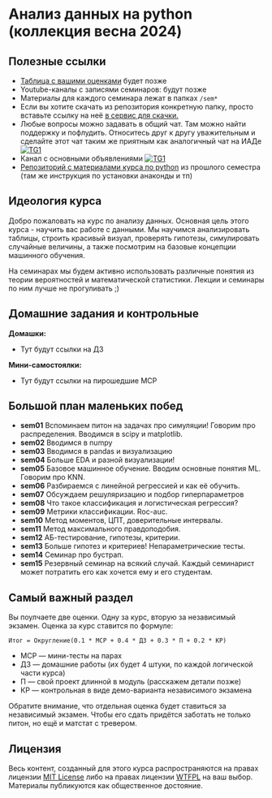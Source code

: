# Анализ данных на python (коллекция весна 2024)


## Полезные ссылки

- [Таблица с вашими оценками]() будет позже
- Youtube-каналы с записями семинаров: будут позже
- Материалы для каждого семинара лежат в папках `/sem*`
- Если вы хотите скачать из репозитория конкретную папку, просто вставьте ссылку на неё [в сервис для скачки.](https://minhaskamal.github.io/DownGit/#/home)
- Любые вопросы можно задавать в общий чат. Там можно найти поддержку и пофлудить. Относитесь друг к другу уважительным и сделайте этот чат таким же приятным как аналогичный чат на ИАДе [![TG1](https://img.shields.io/badge/Telegram-chat-blue)](https://t.me/+LUr3CGHIeQRlMmYy) 
- Канал с основными объявлениями [![TG1](https://img.shields.io/badge/Telegram-chat-blue)](https://t.me/+XeHY66fmfU9jMWRi)
- [Репозиторий с материалами курса по python](https://github.com/hse-econ-data-science/dap_2023) из прошлого семестра (там же инструкция по установки анаконды и тп)


## Идеология курса

Добро пожаловать на курс по анализу данных. Основная цель этого курса - научить вас работе с данными. Мы научимся анализировать таблицы, строить красивый визуал, проверять гипотезы, симулировать случайные величины, а также посмотрим на базовые концепции машинного обучения. 

На семинарах мы будем активно использовать различные понятия из теории вероятностей и математической статистики. Лекции и семинары по ним лучше не прогуливать ;) 


## Домашние задания и контрольные

**Домашки:** 

- Тут будут ссылки на ДЗ

**Мини-самостоялки:**

- Тут будут ссылки на пирошедшие МСР


## Большой план маленьких побед

- __sem01__  Вспоминаем питон на задачах про симуляции! Говорим про распределения. Вводимся в scipy и matplotlib.
- __sem02__  Вводимся в numpy 
- __sem03__  Вводимся в pandas и визуализацию
- __sem04__  Больше EDA и разной визуализации!
- __sem05__  Базовое машинное обучение. Вводим основные понятия ML. Говорим про KNN.
- __sem06__  Разбираемся с линейной регрессией и как её обучить.
- __sem07__  Обсуждаем решуляризацию и подбор гиперпараметров
- __sem08__  Что такое классификация и логистическая регрессия?
- __sem09__  Метрики классификации. Roc-auc.
- __sem10__  Метод моментов, ЦПТ, доверительные интервалы.
- __sem11__  Метод максимального правдоподобия.
- __sem12__  АБ-тестирование, гипотезы, критерии.
- __sem13__  Больше гипотез и критериев! Непараметрические тесты.
- __sem14__  Семинар про бустрап. 
- __sem15__  Резервный семинар на всякий случай. Каждый семинарист может потратить его как хочется ему и его студентам.


## Самый важный раздел

Вы поулчаете две оценки. Одну за курс, вторую за независимый экзамен. Оценка за курс ставится по формуле: 

```
Итог = Округление(0.1 * МСР + 0.4 * ДЗ + 0.3 * П + 0.2 * КР)
```

- МСР — мини-тесты на парах 
- ДЗ — домашние работы (их будет 4 штуки, по каждой логической части курса)
- П — свой проект длинной в модуль (расскажем детали позже)
- КР — контрольная в виде демо-варианта независимого экзамена

Обратите внимание, что отдельная оценка будет ставиться за независимый экзамен. Чтобы его сдать придётся заботать не только питон, но ещё и матстат с тревером. 

## Лицензия

Весь контент, созданный для этого курса распространяются на правах лицензии [MIT License](https://github.com/hse-econ-data-science/dap_2020_fall/blob/master/LICENSE) либо на правах лицензии [WTFPL](http://www.wtfpl.net/) на ваш выбор. Материалы публикуются как общественное достояние.
